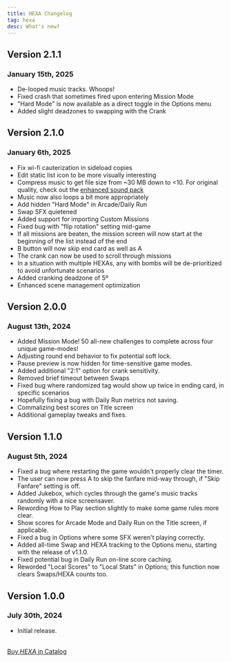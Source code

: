 ```yaml
---
title: HEXA Changelog
tag: hexa
desc: What's new?
---
```

## Version 2.1.1
### January 15th, 2025
- De-looped music tracks. Whoops!
- Fixed crash that sometimes fired upon entering Mission Mode
- "Hard Mode" is now available as a direct toggle in the Options menu
- Added slight deadzones to swapping with the Crank

## Version 2.1.0
### January 6th, 2025
- Fix wi-fi cauterization in sideload copies
- Edit static list icon to be more visually interesting
- Compress music to get file size from ~30 MB down to <10. For original quality, check out the [enhanced sound pack](https://rae.wtf/blog/hexa-manual#enhanced-sound-pack)
- Music now also loops a bit more appropriately
- Add hidden "Hard Mode" in Arcade/Daily Run
- Swap SFX quietened
- Added support for importing Custom Missions
- Fixed bug with "flip rotation" setting mid-game
- If all missions are beaten, the mission screen will now start at the beginning of the list instead of the end
- B button will now skip end card as well as A
- The crank can now be used to scroll through missions
- In a situation with multiple HEXAs, any with bombs will be de-prioritized to avoid unfortunate scenarios
- Added cranking deadzone of 5º
- Enhanced scene management optimization

## Version 2.0.0
### August 13th, 2024

- Added Mission Mode! 50 all-new challenges to complete across four unique game-modes!
- Adjusting round end behavior to fix potential soft lock.
- Pause preview is now hidden for time-sensitive game modes.
- Added additional "2:1" option for crank sensitivity.
- Removed brief timeout between Swaps
- Fixed bug where randomized tag would show up twice in ending card, in specific scenarios
- Hopefully fixing a bug with Daily Run metrics not saving.
- Commalizing best scores on Title screen
- Additional gameplay tweaks and fixes.

## Version 1.1.0
### August 5th, 2024

- Fixed a bug where restarting the game wouldn't properly clear the timer.
- The user can now press A to skip the fanfare mid-way through, if "Skip Fanfare" setting is off.
- Added Jukebox, which cycles through the game's music tracks randomly with a nice screensaver.
- Rewording How to Play section slightly to make some game rules more clear.
- Show scores for Arcade Mode and Daily Run on the Title screen, if applicable.
- Fixed a bug in Options where some SFX weren't playing correctly.
- Added all-time Swap and HEXA tracking to the Options menu, starting with the release of v1.1.0.
- Fixed potential bug in Daily Run on-line score caching.
- Reworded "Local Scores" to "Local Stats" in Options; this function now clears Swaps/HEXA counts too.

## Version 1.0.0
### July 30th, 2024

- Initial release.

<br>
<a href="https://play.date/games/hexa" class="button">Buy <i>HEXA</i> in Catalog</a>